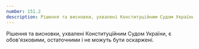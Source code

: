 ```yaml
---
number: 151.2
description: Рішення та висновки, ухвалені Конституційним Судом України, є обов'язковими, остаточними і не можуть бути оскаржені.
---
```


Рішення та висновки, ухвалені Конституційним Судом України, є обов'язковими, остаточними і не можуть бути оскаржені.
